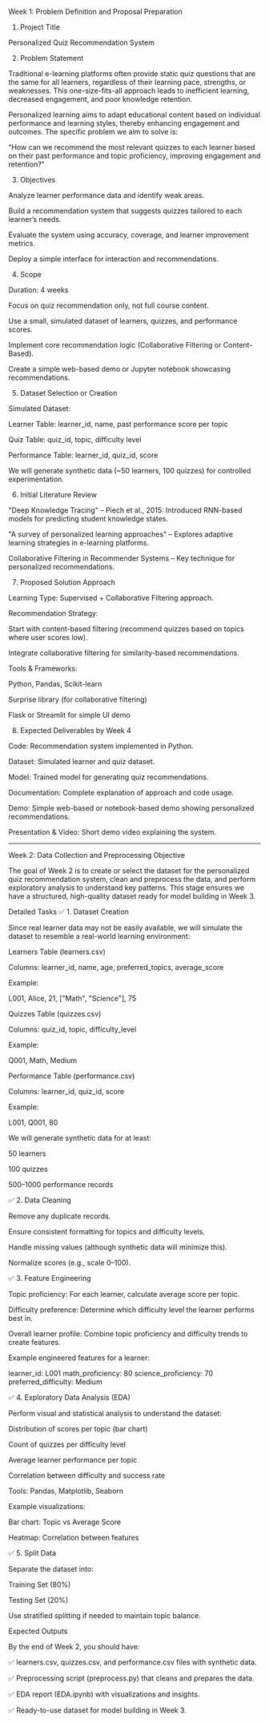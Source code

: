 Week 1: Problem Definition and Proposal Preparation

1. Project Title

Personalized Quiz Recommendation System


2. Problem Statement

Traditional e-learning platforms often provide static quiz questions that are the same for all learners, regardless of their learning pace, strengths, or weaknesses. This one-size-fits-all approach leads to inefficient learning, decreased engagement, and poor knowledge retention.

Personalized learning aims to adapt educational content based on individual performance and learning styles, thereby enhancing engagement and outcomes. The specific problem we aim to solve is:

“How can we recommend the most relevant quizzes to each learner based on their past performance and topic proficiency, improving engagement and retention?”


3. Objectives

Analyze learner performance data and identify weak areas.

Build a recommendation system that suggests quizzes tailored to each learner’s needs.

Evaluate the system using accuracy, coverage, and learner improvement metrics.

Deploy a simple interface for interaction and recommendations.


4. Scope

Duration: 4 weeks

Focus on quiz recommendation only, not full course content.

Use a small, simulated dataset of learners, quizzes, and performance scores.

Implement core recommendation logic (Collaborative Filtering or Content-Based).

Create a simple web-based demo or Jupyter notebook showcasing recommendations.


5. Dataset Selection or Creation

Simulated Dataset:

Learner Table: learner_id, name, past performance score per topic

Quiz Table: quiz_id, topic, difficulty level

Performance Table: learner_id, quiz_id, score

We will generate synthetic data (~50 learners, 100 quizzes) for controlled experimentation.


6. Initial Literature Review

"Deep Knowledge Tracing" – Piech et al., 2015: Introduced RNN-based models for predicting student knowledge states.

"A survey of personalized learning approaches" – Explores adaptive learning strategies in e-learning platforms.

Collaborative Filtering in Recommender Systems – Key technique for personalized recommendations.


7. Proposed Solution Approach

Learning Type: Supervised + Collaborative Filtering approach.

Recommendation Strategy:

Start with content-based filtering (recommend quizzes based on topics where user scores low).

Integrate collaborative filtering for similarity-based recommendations.

Tools & Frameworks:

Python, Pandas, Scikit-learn

Surprise library (for collaborative filtering)

Flask or Streamlit for simple UI demo

8. Expected Deliverables by Week 4

Code: Recommendation system implemented in Python.

Dataset: Simulated learner and quiz dataset.

Model: Trained model for generating quiz recommendations.

Documentation: Complete explanation of approach and code usage.

Demo: Simple web-based or notebook-based demo showing personalized recommendations.

Presentation & Video: Short demo video explaining the system.

---------------------------------------------------------------------------------------------------------------------------

Week 2: Data Collection and Preprocessing
Objective

The goal of Week 2 is to create or select the dataset for the personalized quiz recommendation system, clean and preprocess the data, and perform exploratory analysis to understand key patterns. This stage ensures we have a structured, high-quality dataset ready for model building in Week 3.

Detailed Tasks
✅ 1. Dataset Creation

Since real learner data may not be easily available, we will simulate the dataset to resemble a real-world learning environment:

Learners Table (learners.csv)

Columns: learner_id, name, age, preferred_topics, average_score

Example:

L001, Alice, 21, ["Math", "Science"], 75


Quizzes Table (quizzes.csv)

Columns: quiz_id, topic, difficulty_level

Example:

Q001, Math, Medium


Performance Table (performance.csv)

Columns: learner_id, quiz_id, score

Example:

L001, Q001, 80


We will generate synthetic data for at least:

50 learners

100 quizzes

500–1000 performance records

✅ 2. Data Cleaning

Remove any duplicate records.

Ensure consistent formatting for topics and difficulty levels.

Handle missing values (although synthetic data will minimize this).

Normalize scores (e.g., scale 0–100).

✅ 3. Feature Engineering

Topic proficiency:
For each learner, calculate average score per topic.

Difficulty preference:
Determine which difficulty level the learner performs best in.

Overall learner profile:
Combine topic proficiency and difficulty trends to create features.

Example engineered features for a learner:

learner_id: L001
math_proficiency: 80
science_proficiency: 70
preferred_difficulty: Medium

✅ 4. Exploratory Data Analysis (EDA)

Perform visual and statistical analysis to understand the dataset:

Distribution of scores per topic (bar chart)

Count of quizzes per difficulty level

Average learner performance per topic

Correlation between difficulty and success rate

Tools: Pandas, Matplotlib, Seaborn

Example visualizations:

Bar chart: Topic vs Average Score

Heatmap: Correlation between features

✅ 5. Split Data

Separate the dataset into:

Training Set (80%)

Testing Set (20%)

Use stratified splitting if needed to maintain topic balance.

Expected Outputs

By the end of Week 2, you should have:

✅ learners.csv, quizzes.csv, and performance.csv files with synthetic data.

✅ Preprocessing script (preprocess.py) that cleans and prepares the data.

✅ EDA report (EDA.ipynb) with visualizations and insights.

✅ Ready-to-use dataset for model building in Week 3.